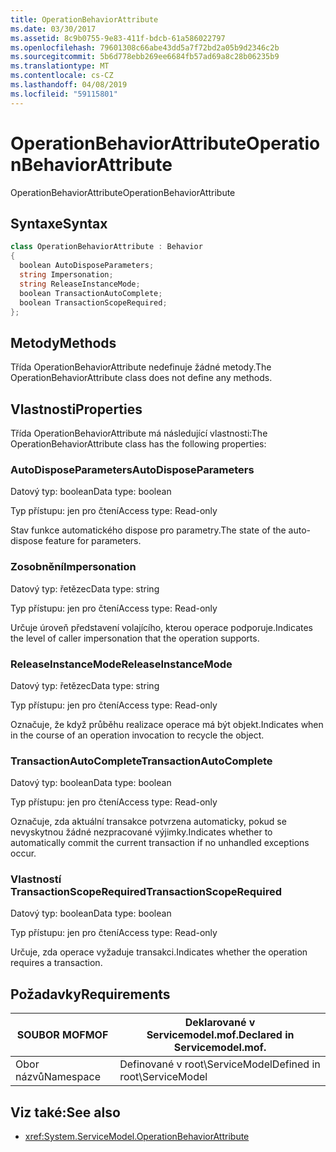 ```yaml
---
title: OperationBehaviorAttribute
ms.date: 03/30/2017
ms.assetid: 8c9b0755-9e83-411f-bdcb-61a586022797
ms.openlocfilehash: 79601308c66abe43dd5a7f72bd2a05b9d2346c2b
ms.sourcegitcommit: 5b6d778ebb269ee6684fb57ad69a8c28b06235b9
ms.translationtype: MT
ms.contentlocale: cs-CZ
ms.lasthandoff: 04/08/2019
ms.locfileid: "59115801"
---
```

# <a name="operationbehaviorattribute"></a><span data-ttu-id="36bd3-102">OperationBehaviorAttribute</span><span class="sxs-lookup"><span data-stu-id="36bd3-102">OperationBehaviorAttribute</span></span>
<span data-ttu-id="36bd3-103">OperationBehaviorAttribute</span><span class="sxs-lookup"><span data-stu-id="36bd3-103">OperationBehaviorAttribute</span></span>  
  
## <a name="syntax"></a><span data-ttu-id="36bd3-104">Syntaxe</span><span class="sxs-lookup"><span data-stu-id="36bd3-104">Syntax</span></span>  
  
```csharp
class OperationBehaviorAttribute : Behavior  
{  
  boolean AutoDisposeParameters;  
  string Impersonation;  
  string ReleaseInstanceMode;  
  boolean TransactionAutoComplete;  
  boolean TransactionScopeRequired;  
};  
```  
  
## <a name="methods"></a><span data-ttu-id="36bd3-105">Metody</span><span class="sxs-lookup"><span data-stu-id="36bd3-105">Methods</span></span>  
 <span data-ttu-id="36bd3-106">Třída OperationBehaviorAttribute nedefinuje žádné metody.</span><span class="sxs-lookup"><span data-stu-id="36bd3-106">The OperationBehaviorAttribute class does not define any methods.</span></span>  
  
## <a name="properties"></a><span data-ttu-id="36bd3-107">Vlastnosti</span><span class="sxs-lookup"><span data-stu-id="36bd3-107">Properties</span></span>  
 <span data-ttu-id="36bd3-108">Třída OperationBehaviorAttribute má následující vlastnosti:</span><span class="sxs-lookup"><span data-stu-id="36bd3-108">The OperationBehaviorAttribute class has the following properties:</span></span>  
  
### <a name="autodisposeparameters"></a><span data-ttu-id="36bd3-109">AutoDisposeParameters</span><span class="sxs-lookup"><span data-stu-id="36bd3-109">AutoDisposeParameters</span></span>  
 <span data-ttu-id="36bd3-110">Datový typ: boolean</span><span class="sxs-lookup"><span data-stu-id="36bd3-110">Data type: boolean</span></span>  
  
 <span data-ttu-id="36bd3-111">Typ přístupu: jen pro čtení</span><span class="sxs-lookup"><span data-stu-id="36bd3-111">Access type: Read-only</span></span>  
  
 <span data-ttu-id="36bd3-112">Stav funkce automatického dispose pro parametry.</span><span class="sxs-lookup"><span data-stu-id="36bd3-112">The state of the auto-dispose feature for parameters.</span></span>  
  
### <a name="impersonation"></a><span data-ttu-id="36bd3-113">Zosobnění</span><span class="sxs-lookup"><span data-stu-id="36bd3-113">Impersonation</span></span>  
 <span data-ttu-id="36bd3-114">Datový typ: řetězec</span><span class="sxs-lookup"><span data-stu-id="36bd3-114">Data type: string</span></span>  
  
 <span data-ttu-id="36bd3-115">Typ přístupu: jen pro čtení</span><span class="sxs-lookup"><span data-stu-id="36bd3-115">Access type: Read-only</span></span>  
  
 <span data-ttu-id="36bd3-116">Určuje úroveň představení volajícího, kterou operace podporuje.</span><span class="sxs-lookup"><span data-stu-id="36bd3-116">Indicates the level of caller impersonation that the operation supports.</span></span>  
  
### <a name="releaseinstancemode"></a><span data-ttu-id="36bd3-117">ReleaseInstanceMode</span><span class="sxs-lookup"><span data-stu-id="36bd3-117">ReleaseInstanceMode</span></span>  
 <span data-ttu-id="36bd3-118">Datový typ: řetězec</span><span class="sxs-lookup"><span data-stu-id="36bd3-118">Data type: string</span></span>  
  
 <span data-ttu-id="36bd3-119">Typ přístupu: jen pro čtení</span><span class="sxs-lookup"><span data-stu-id="36bd3-119">Access type: Read-only</span></span>  
  
 <span data-ttu-id="36bd3-120">Označuje, že když průběhu realizace operace má být objekt.</span><span class="sxs-lookup"><span data-stu-id="36bd3-120">Indicates when in the course of an operation invocation to recycle the object.</span></span>  
  
### <a name="transactionautocomplete"></a><span data-ttu-id="36bd3-121">TransactionAutoComplete</span><span class="sxs-lookup"><span data-stu-id="36bd3-121">TransactionAutoComplete</span></span>  
 <span data-ttu-id="36bd3-122">Datový typ: boolean</span><span class="sxs-lookup"><span data-stu-id="36bd3-122">Data type: boolean</span></span>  
  
 <span data-ttu-id="36bd3-123">Typ přístupu: jen pro čtení</span><span class="sxs-lookup"><span data-stu-id="36bd3-123">Access type: Read-only</span></span>  
  
 <span data-ttu-id="36bd3-124">Označuje, zda aktuální transakce potvrzena automaticky, pokud se nevyskytnou žádné nezpracované výjimky.</span><span class="sxs-lookup"><span data-stu-id="36bd3-124">Indicates whether to automatically commit the current transaction if no unhandled exceptions occur.</span></span>  
  
### <a name="transactionscoperequired"></a><span data-ttu-id="36bd3-125">Vlastností TransactionScopeRequired</span><span class="sxs-lookup"><span data-stu-id="36bd3-125">TransactionScopeRequired</span></span>  
 <span data-ttu-id="36bd3-126">Datový typ: boolean</span><span class="sxs-lookup"><span data-stu-id="36bd3-126">Data type: boolean</span></span>  
  
 <span data-ttu-id="36bd3-127">Typ přístupu: jen pro čtení</span><span class="sxs-lookup"><span data-stu-id="36bd3-127">Access type: Read-only</span></span>  
  
 <span data-ttu-id="36bd3-128">Určuje, zda operace vyžaduje transakci.</span><span class="sxs-lookup"><span data-stu-id="36bd3-128">Indicates whether the operation requires a transaction.</span></span>  
  
## <a name="requirements"></a><span data-ttu-id="36bd3-129">Požadavky</span><span class="sxs-lookup"><span data-stu-id="36bd3-129">Requirements</span></span>  
  
|<span data-ttu-id="36bd3-130">SOUBOR MOF</span><span class="sxs-lookup"><span data-stu-id="36bd3-130">MOF</span></span>|<span data-ttu-id="36bd3-131">Deklarované v Servicemodel.mof.</span><span class="sxs-lookup"><span data-stu-id="36bd3-131">Declared in Servicemodel.mof.</span></span>|  
|---------|-----------------------------------|  
|<span data-ttu-id="36bd3-132">Obor názvů</span><span class="sxs-lookup"><span data-stu-id="36bd3-132">Namespace</span></span>|<span data-ttu-id="36bd3-133">Definované v root\ServiceModel</span><span class="sxs-lookup"><span data-stu-id="36bd3-133">Defined in root\ServiceModel</span></span>|  
  
## <a name="see-also"></a><span data-ttu-id="36bd3-134">Viz také:</span><span class="sxs-lookup"><span data-stu-id="36bd3-134">See also</span></span>

- <xref:System.ServiceModel.OperationBehaviorAttribute>
